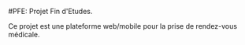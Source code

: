 #PFE: Projet Fin d'Etudes.

Ce projet est une plateforme web/mobile pour la prise de rendez-vous médicale.

